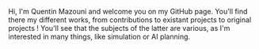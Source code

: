 Hi,
I'm Quentin Mazouni and welcome you on my GitHub page. You'll find there my different works, from contributions to existant projects to original projects !
You'll see that the subjects of the latter are various, as I'm interested in many things, like simulation or AI planning.
